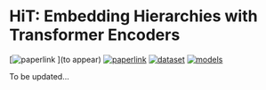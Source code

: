 # HiT: Embedding Hierarchies with Transformer Encoders

[![paperlink](https://img.shields.io/badge/paperlink-neurips-red)
](to appear)
[![paperlink](https://img.shields.io/badge/paperlink-arxiv-orange)](https://arxiv.org/abs/2401.11374)
[![dataset](https://img.shields.io/badge/dataset-10.5281%2Fzenodo.10511043-blue)](https://doi.org/10.5281/zenodo.10511043)
[![models](https://img.shields.io/badge/models-huggingface-yellow)](https://huggingface.co/Hierarchy-Transformers)

To be updated...
